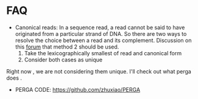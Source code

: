 # FAQ

* Canonical reads: In a sequence read, a read cannot be said to have originated from a particular strand of DNA. So there are two ways to resolve the choice between a read and its complement. Discussion on this [forum](https://www.biostars.org/p/153170/) that method 2 should be used.
    1. Take the lexicographically smallest of read and canonical form
    2. Consider both cases as unique
    
 Right now , we are not considering them unique. I'll check out what perga does . 
 
* PERGA CODE: https://github.com/zhuxiao/PERGA
 
 
